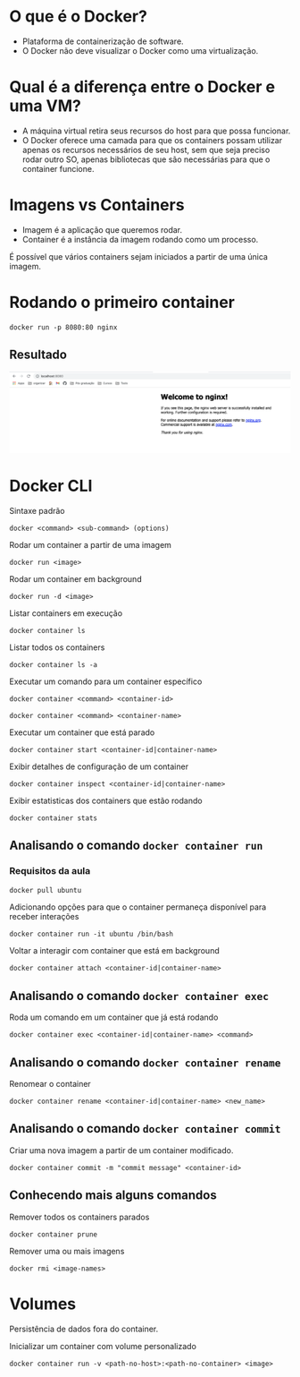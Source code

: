 # O que é o Docker?
- Plataforma de containerização de software.
- O Docker não deve visualizar o Docker como uma virtualização.

# Qual é a diferença entre o Docker e uma VM?
- A máquina virtual retira seus recursos do host para que possa funcionar.
- O Docker oferece uma camada para que os containers possam utilizar apenas os recursos necessários de seu host, sem que seja preciso rodar outro SO, apenas bibliotecas que são necessárias para que o container funcione.

# Imagens vs Containers
- Imagem é a aplicação que queremos rodar.
- Container é a instância da imagem rodando como um processo.

É possível que vários containers sejam iniciados a partir de uma única imagem.

# Rodando o primeiro container
```
docker run -p 8080:80 nginx
```

## Resultado
![Primeiro container](/modulo-01/assets/screenshots/01-aula07.png)

# Docker CLI
Sintaxe padrão
```
docker <command> <sub-command> (options)
```

Rodar um container a partir de uma imagem
```
docker run <image>
```

Rodar um container em background
```
docker run -d <image>
```

Listar containers em execução
```
docker container ls
```

Listar todos os containers
```
docker container ls -a
```

Executar um comando para um container específico
```
docker container <command> <container-id>
```
```
docker container <command> <container-name>
```

Executar um container que está parado
```
docker container start <container-id|container-name>
```

Exibir detalhes de configuração de um container
```
docker container inspect <container-id|container-name>
```

Exibir estatisticas dos containers que estão rodando
```
docker container stats
```

## Analisando o comando ```docker container run```
### Requisitos da aula
```
docker pull ubuntu
```

Adicionando opções para que o container permaneça disponível para receber interações
```
docker container run -it ubuntu /bin/bash
```

Voltar a interagir com container que está em background
```
docker container attach <container-id|container-name>
```

## Analisando o comando ```docker container exec```
Roda um comando em um container que já está rodando
```
docker container exec <container-id|container-name> <command>
```

## Analisando o comando ```docker container rename```
Renomear o container
```
docker container rename <container-id|container-name> <new_name>
```

## Analisando o comando ```docker container commit```
Criar uma nova imagem a partir de um container modificado.
```
docker container commit -m "commit message" <container-id>
```

## Conhecendo mais alguns comandos
Remover todos os containers parados
```
docker container prune
```

Remover uma ou mais imagens
```
docker rmi <image-names>
```

# Volumes
Persistência de dados fora do container.

Inicializar um container com volume personalizado
```
docker container run -v <path-no-host>:<path-no-container> <image>
```

